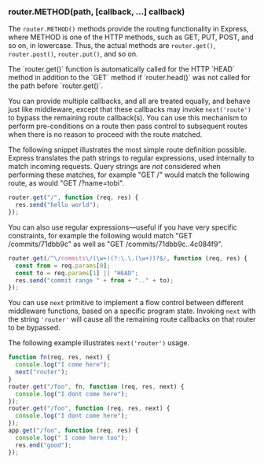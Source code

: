 <h3 id='router.METHOD'>router.METHOD(path, [callback, ...] callback)</h3>

The `router.METHOD()` methods provide the routing functionality in Express,
where METHOD is one of the HTTP methods, such as GET, PUT, POST, and so on,
in lowercase. Thus, the actual methods are `router.get()`, `router.post()`,
`router.put()`, and so on.

<div class="doc-box doc-info" markdown="1">
  The `router.get()` function is automatically called for the HTTP `HEAD` method in
  addition to the `GET` method if `router.head()` was not called for the
  path before `router.get()`.
</div>

You can provide multiple callbacks, and all are treated equally, and behave just
like middleware, except that these callbacks may invoke `next('route')`
to bypass the remaining route callback(s). You can use this mechanism to perform
pre-conditions on a route then pass control to subsequent routes when there is no
reason to proceed with the route matched.

The following snippet illustrates the most simple route definition possible.
Express translates the path strings to regular expressions, used internally
to match incoming requests. Query strings are _not_ considered when performing
these matches, for example "GET /" would match the following route, as would
"GET /?name=tobi".

```js
router.get("/", function (req, res) {
  res.send("hello world");
});
```

You can also use regular expressions&mdash;useful if you have very specific
constraints, for example the following would match "GET /commits/71dbb9c" as well
as "GET /commits/71dbb9c..4c084f9".

```js
router.get(/^\/commits\/(\w+)(?:\.\.(\w+))?$/, function (req, res) {
  const from = req.params[0];
  const to = req.params[1] || "HEAD";
  res.send("commit range " + from + ".." + to);
});
```

You can use `next` primitive to implement a flow control between different
middleware functions, based on a specific program state. Invoking `next` with
the string `'router'` will cause all the remaining route callbacks on that router
to be bypassed.

The following example illustrates `next('router')` usage.

```js
function fn(req, res, next) {
  console.log("I come here");
  next("router");
}
router.get("/foo", fn, function (req, res, next) {
  console.log("I dont come here");
});
router.get("/foo", function (req, res, next) {
  console.log("I dont come here");
});
app.get("/foo", function (req, res) {
  console.log(" I come here too");
  res.end("good");
});
```
